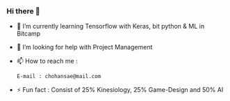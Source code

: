 ### Hi there 👋

- 🌱 I’m currently learning 
      Tensorflow with Keras, bit python & ML in Bitcamp
      
- 🤔 I’m looking for help with Project Management


- 📫 How to reach me : 
      
      E-mail : chohansae@mail.com 
      
- ⚡ Fun fact : Consist of 25% Kinesiology, 25%  Game-Design and 50% AI 
      
<!--
**votus777/votus777** is a ✨ _special_ ✨ repository because its `README.md` (this file) appears on your GitHub profile.

Here are some ideas to get you started:

- 🔭 I’m currently working on ...
- 🌱 I’m currently learning ...
- 👯 I’m looking to collaborate on ...
- 🤔 I’m looking for help with ...
- 💬 Ask me about ...
- 📫 How to reach me: ...
- 😄 Pronouns: ...
- ⚡ Fun fact: ...
-->
